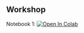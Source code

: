 Workshop
---

Notebook 1: [![Open In Colab](https://colab.research.google.com/assets/colab-badge.svg)](https://colab.research.google.com/github/pxydi/text/blob/main/1.Text_preprocessing.ipynb) 
